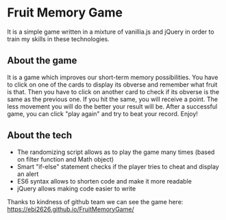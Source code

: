 Fruit Memory Game
=====================

It is a simple game written in a mixture of vanillia.js and jQuery in order to train my skills in these technologies.

About the game
-----------------
It is a game which improves our short-term memory possibilities. You have to click on one of the cards to display its obverse and remember what fruit is that. Then you have to click on another card to check if its obverse is the same as the previous one. If you hit the same, you will receive a point. The less movement you will do the better your result will be. After a successful game, you can click "play again" and try to beat your record. Enjoy!

About the tech
----------------
- The randomizing script allows as to play the game many times (based on filter function and Math object)
- Smart "if-else" statement checks if the player tries to cheat and display an alert
- ES6 syntax allows to shorten code and make it more readable
- jQuery allows making code easier to write

Thanks to kindness of github team we can see the game here: https://ebi2626.github.io/FruitMemoryGame/
